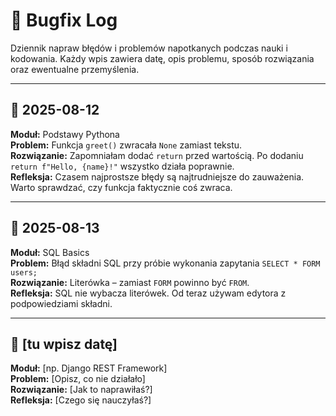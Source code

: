 # 🐞 Bugfix Log

Dziennik napraw błędów i problemów napotkanych podczas nauki i kodowania. Każdy wpis zawiera datę, opis problemu, sposób rozwiązania oraz ewentualne przemyślenia.

---

## 📅 2025-08-12

**Moduł:** Podstawy Pythona  
**Problem:** Funkcja `greet()` zwracała `None` zamiast tekstu.  
**Rozwiązanie:** Zapomniałam dodać `return` przed wartością. Po dodaniu `return f"Hello, {name}!"` wszystko działa poprawnie.  
**Refleksja:** Czasem najprostsze błędy są najtrudniejsze do zauważenia. Warto sprawdzać, czy funkcja faktycznie coś zwraca.

---

## 📅 2025-08-13

**Moduł:** SQL Basics  
**Problem:** Błąd składni SQL przy próbie wykonania zapytania `SELECT * FORM users;`  
**Rozwiązanie:** Literówka – zamiast `FORM` powinno być `FROM`.  
**Refleksja:** SQL nie wybacza literówek. Od teraz używam edytora z podpowiedziami składni.

---

## 📅 [tu wpisz datę]

**Moduł:** [np. Django REST Framework]  
**Problem:** [Opisz, co nie działało]  
**Rozwiązanie:** [Jak to naprawiłaś?]  
**Refleksja:** [Czego się nauczyłaś?]
